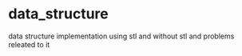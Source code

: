# data_structure
data structure implementation using stl and without stl and problems releated to it
